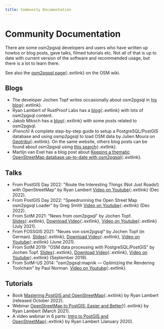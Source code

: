 ```yaml
---
title: Community Documentation
---
```


# Community Documentation

There are some osm2pgsql developers and users who have written up howtos or
blog posts, gave talks, filmed tutorials etc. Not all of that is up to date
with current version of the software and recommended usage, but there is a lot
to learn there.

See also the [osm2pgsql
page](https://wiki.openstreetmap.org/wiki/Osm2pgsql){:.extlink} on the OSM
wiki.

## Blogs

* The developer Jochen Topf writes occasionally about osm2pgsql in [his
  blog](https://blog.jochentopf.com/tags-osm2pgsql.html){:.extlink}.
* Ryan Lambert of RustProof Labs has a
  [blog](https://blog.rustprooflabs.com/category/openstreetmap){:.extlink} with lots of osm2pgsql
  content.
* Jakob Miksch has a [blog](https://jakobmiksch.eu/blog/){:.extlink} with some
  posts related to osm2pgsql.
* _(French)_ A complete step-by-step guide to setup a PostgreSQL/PostGIS database and using osmp2pgsql to load OSM data by Julien Moura on [Geotribu](http://geotribu.fr/articles/2022/2022-06-28_import-donnees-osm-postgresql-osm2pgsql-osmium/){:.extlink}. On the same website, others blog posts can be found about osm2pgsql using [this search](http://geotribu.fr/?q=osm2pgsql*){:.extlink}.
* Martijn van Exel has a blog post about [Keeping a thematic OpenStreetMap database up-to-date with osm2pgsql](https://mvexel.prose.sh/20230227-keeping-osm-database-uptodate-osm2pgsql){:.extlink}.


## Talks

* From PostGIS Day 2022: "Route the Interesting Things (Not Just Roads!) with OpenStreetMap" by Ryan Lambert
  [Video on Youtube](https://youtu.be/uydAoMaReos){:.extlink} (Dec 2022).
* From PostGIS Day 2022: "Speedrunning the Open Street Map osm2pgsql Loader" by Greg Smith
  [Video on Youtube](https://www.youtube.com/watch?v=BCMnu7xay2Y){:.extlink} (Dec 2022).
* From SotM 2021: "News from osm2pgsql" by Jochen Topf.
  [Slides](https://media.jochentopf.com/media/2021-07-10-talk-sotm2021-osm2pgsql-en-slides.pdf){:.extlink},
  [Download Video](https://media.jochentopf.com/media/2021-07-10-talk-sotm2021-osm2pgsql-en-video.mp4){:.extlink},
  [Video on Youtube](https://www.youtube.com/watch?v=20n4thI7YiI){:.extlink} (July 2021).
* From FOSSGIS 2021: "Neues von osm2pgsql" by Jochen Topf (in German).
  [Slides](https://media.jochentopf.com/media/2021-06-09-talk-fossgis2021-osm2pgsql-de-slides.pdf){:.extlink},
  [Download Video](https://media.jochentopf.com/media/2021-06-09-talk-fossgis2021-osm2pgsql-de-video.mp4){:.extlink},
  [Video on Youtube](https://www.youtube.com/watch?v=XKoNMdtLTbQ){:.extlink} (June 2021).
* From SotM 2019: "OSM data processing with PostgreSQL/PostGIS" by Jochen Topf.
  [Slides](https://media.jochentopf.com/media/2019-09-22-talk-sotm2019-osm-postgresql-postgis-en-slides.pdf){:.extlink},
  [Download Video](https://media.jochentopf.com/media/2019-09-22-talk-sotm2019-osm-postgresql-postgis-en-video.mp4){:.extlink},
  [Video on Youtube](https://www.youtube.com/watch?v=QJF4jLRBFrU){:.extlink} (September 2019).
* From SotM-US 2014: "osm2pgsql:mapnik — Optimizing the Rendering Toolchain"
  by Paul Norman.
  [Video on Youtube](https://www.youtube.com/watch?v=Lxloo42gl8A){:.extlink}.

## Tutorials

* Book [Mastering PostGIS and OpenStreetMap](https://postgis-osm.com/){:.extlink} by Ryan
  Lambert (released October 2022).
* Webinar [OpenStreetMap to PostGIS: Easier and
  Better!](https://postgresconf.org/conferences/2021_Postgres_Conference_Webinars/program/proposals/openstreetmap-to-postgis-easier-and-better){:.extlink}
  by Ryan Lambert (March 2021).
* A video webinar in 6 parts: [Intro to PostGIS and
  OpenStreetMap](https://www.youtube.com/watch?v=l98YREUSJs4&list=PLHWVtzzXLMjJGYfjAjguS-Bm79KowWEI_){:.extlink}
  by Ryan Lambert (January 2020).

